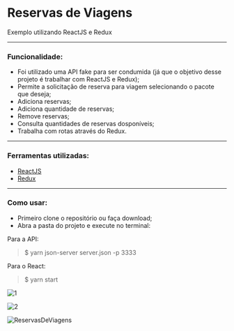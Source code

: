 # Reservas de Viagens
Exemplo utilizando ReactJS e Redux

<hr/>

### Funcionalidade:
- Foi utilizado uma API fake para ser condumida (já que o objetivo desse projeto é trabalhar com ReactJS e Redux);
- Permite a solicitação de reserva para viagem selecionando o pacote que deseja; 
- Adiciona reservas;
- Adiciona quantidade de reservas;
- Remove reservas;
- Consulta quantidades de reservas dosponíveis;
- Trabalha com rotas através do Redux.

<hr/>

### Ferramentas utilizadas:
- [ReactJS](https://pt-br.reactjs.org/)
- [Redux](https://redux.js.org/)

<hr/>

### Como usar:
- Primeiro clone o repositório ou faça download;
- Abra a pasta do projeto e execute no terminal:

Para a API:

  > $ yarn json-server server.json -p 3333
  
Para o React:

  > $ yarn start
  
  ![1](https://user-images.githubusercontent.com/12499627/77192582-8883f780-6abb-11ea-9f7e-735b4dfe9c42.PNG)

  ![2](https://user-images.githubusercontent.com/12499627/77192600-8e79d880-6abb-11ea-9f85-6c27a77a7915.PNG)

  
  ![ReservasDeViagens](https://user-images.githubusercontent.com/12499627/77182334-58345d00-6aab-11ea-9a97-79ac8a49f532.gif)
